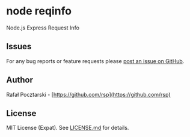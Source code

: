 node reqinfo 
============

Node.js Express Request Info

Issues
------
For any bug reports or feature requests please
[post an issue on GitHub](https://github.com/rsp/node-reqinfo/issues).

Author
------
Rafał Pocztarski - [https://github.com/rsp](https://github.com/rsp)

License
-------
MIT License (Expat). See [LICENSE.md](LICENSE.md) for details.
